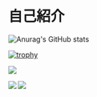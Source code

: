 # 自己紹介
![Anurag's GitHub stats](https://github-readme-stats.vercel.app/api?username=akachiryo&show_icons=true&theme=dark)  

[![trophy](https://github-profile-trophy.vercel.app/?username=akachiryo&theme=onedark)](https://github.com/akachi-ryo/github-profile-trophy)

![](https://github-profile-summary-cards.vercel.app/api/cards/profile-details?username=akachiryo&theme=monokai)

<a href="https://github.com/anuraghazra/github-readme-stats">
  <img align="left" src="https://github-readme-stats.vercel.app/api?username=akachiryo=true&theme=cobalt" />
</a>
<a href="https://github.com/anuraghazra/github-readme-stats">
  <img align="left" src="https://github-readme-stats.vercel.app/api/top-langs/?username=akachiryo=cobalt" />
</a>
